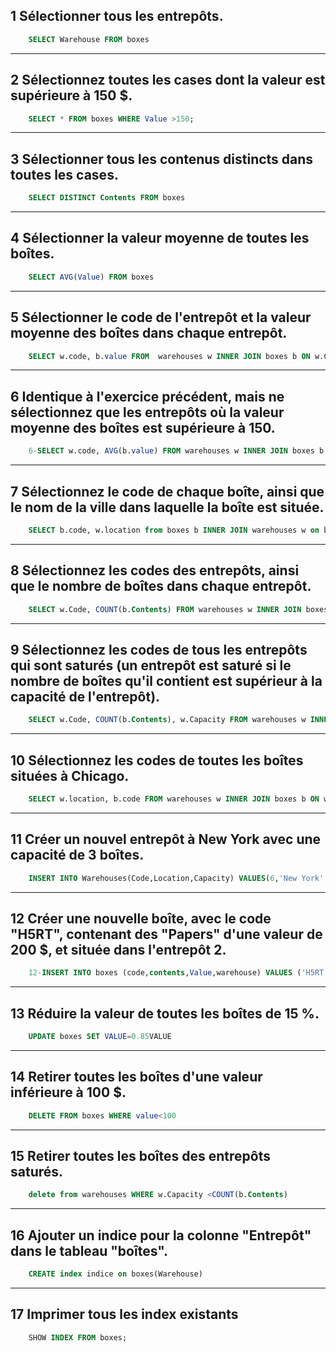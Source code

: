  ## 1 Sélectionner tous les entrepôts.
```sql
    SELECT Warehouse FROM boxes
```
__________________________________________________________________________________________
## 2 Sélectionnez toutes les cases dont la valeur est supérieure à 150 $.
```sql
    SELECT * FROM boxes WHERE Value >150;
```
__________________________________________________________________________________________
## 3 Sélectionner tous les contenus distincts dans toutes les cases.
```sql
    SELECT DISTINCT Contents FROM boxes 
```
__________________________________________________________________________________________
## 4 Sélectionner la valeur moyenne de toutes les boîtes.
```sql
    SELECT AVG(Value) FROM boxes
```
__________________________________________________________________________________________
## 5 Sélectionner le code de l'entrepôt et la valeur moyenne des boîtes dans chaque entrepôt.
```sql
    SELECT w.code, b.value FROM  warehouses w INNER JOIN boxes b ON w.Code=b.Warehouse;
```
__________________________________________________________________________________________
## 6 Identique à l'exercice précédent, mais ne sélectionnez que les entrepôts où la valeur moyenne des boîtes est supérieure à 150.
```sql
    6-SELECT w.code, AVG(b.value) FROM warehouses w INNER JOIN boxes b ON w.Code=b.Warehouse GROUP BY w.Code HAVING AVG(b.value)>150;
```
__________________________________________________________________________________________
## 7 Sélectionnez le code de chaque boîte, ainsi que le nom de la ville dans laquelle la boîte est située.
```sql
    SELECT b.code, w.location from boxes b INNER JOIN warehouses w on b.Warehouse=w.code;
```
__________________________________________________________________________________________
## 8 Sélectionnez les codes des entrepôts, ainsi que le nombre de boîtes dans chaque entrepôt.
```sql
    SELECT w.Code, COUNT(b.Contents) FROM warehouses w INNER JOIN boxes b ON w.Code=b.Warehouse GROUP BY w.Code;
```
__________________________________________________________________________________________
## 9 Sélectionnez les codes de tous les entrepôts qui sont saturés (un entrepôt est saturé si le nombre de boîtes qu'il contient est supérieur à la capacité de l'entrepôt).
```sql
    SELECT w.Code, COUNT(b.Contents), w.Capacity FROM warehouses w INNER JOIN boxes b ON w.Code=b.Warehouse GROUP BY w.Code HAVING w.Capacity < COUNT(b.Contents) ;
```
__________________________________________________________________________________________
## 10 Sélectionnez les codes de toutes les boîtes situées à Chicago.
```sql
    SELECT w.location, b.code FROM warehouses w INNER JOIN boxes b ON w.Code=b.Warehouse WHERE w.Location= 'chicago';
```
__________________________________________________________________________________________
## 11 Créer un nouvel entrepôt à New York avec une capacité de 3 boîtes.
```sql
    INSERT INTO Warehouses(Code,Location,Capacity) VALUES(6,'New York',3);
```
__________________________________________________________________________________________
## 12 Créer une nouvelle boîte, avec le code "H5RT", contenant des "Papers" d'une valeur de 200 $, et située dans l'entrepôt 2.
```sql
    12-INSERT INTO boxes (code,contents,Value,warehouse) VALUES ('H5RT','Papers',200,2)
```
_______________________________________________________________________________________
## 13 Réduire la valeur de toutes les boîtes de 15 %.
```sql
    UPDATE boxes SET VALUE=0.85VALUE
```
__________________________________________________________________________________________
## 14 Retirer toutes les boîtes d'une valeur inférieure à 100 $.
```sql
    DELETE FROM boxes WHERE value<100
```
__________________________________________________________________________________________
## 15 Retirer toutes les boîtes des entrepôts saturés.
```sql
    delete from warehouses WHERE w.Capacity <COUNT(b.Contents) 
```
__________________________________________________________________________________________
## 16 Ajouter un indice pour la colonne "Entrepôt" dans le tableau "boîtes".
```sql
    CREATE index indice on boxes(Warehouse)
```
__________________________________________________________________________________________
## 17 Imprimer tous les index existants
```sql
    SHOW INDEX FROM boxes;
```